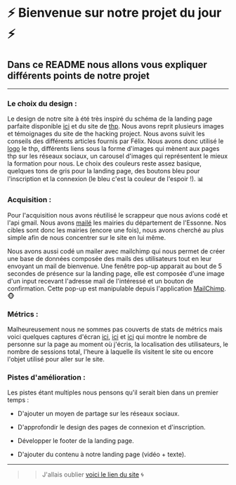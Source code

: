 # ⚡️  Bienvenue sur notre projet du jour  ⚡️

## Dans ce README nous allons vous expliquer différents points de notre projet

___

### Le choix du design :

Le design de notre site à été très inspiré du schéma de la landing page parfaite disponible [ici](https://cdn-images-1.medium.com/max/2000/1*Omi3ID0uMPyhjBC591HAYg.jpeg) et du site de [thp](https://www.thehackingproject.org/). Nous avons reprit plusieurs images et témoignages du site de the hacking project. Nous avons suivit les conseils des différents articles fournis par Félix. Nous avons donc utilisé le [logo](https://cdn-images-1.medium.com/fit/c/200/200/1*jA8tdomUF7TSMCVtXyfejA.png) le thp, différents liens sous la forme d'images qui mènent aux pages thp sur les réseaux sociaux, un carousel d'images qui représentent le mieux la formation pour nous. Le choix des couleurs reste assez basique, quelques tons de gris pour la landing page, des boutons bleu pour l'inscription et la connexion (le bleu c'est la couleur de l'espoir !). 📊

### Acquisition :

Pour l'acquisition nous avons réutilisé le scrappeur que nous avions codé et l'api gmail. Nous avons [mailé](https://image.noelshack.com/fichiers/2018/08/4/1519338501-capture-d-ecran-2018-02-22-a-23-26-39.png) les mairies du département de l'Essonne. Nos cibles sont donc les mairies (encore une fois), nous avons cherché au plus simple afin de nous concentrer sur le site en lui même.

Nous avons aussi codé un mailer avec mailchimp qui nous permet de créer une base de données composée des mails des utilisateurs tout en leur envoyant un mail de bienvenue. Une fenêtre pop-up apparait au bout de 5 secondes de présence sur la landing page, elle est composée d'une image d'un input recevant l'adresse mail de l'intéressé et un bouton de confirmation. Cette pop-up est manipulable depuis l'application [MailChimp](https://mailchimp.com/). 🐵 

### Métrics :

Malheureusement nous ne sommes pas couverts de stats de métrics mais voici quelques captures d'écran [ici](https://image.noelshack.com/fichiers/2018/08/5/1519349820-capture-d-ecran-2018-02-23-a-02-35-47.png), [ici](https://image.noelshack.com/fichiers/2018/08/5/1519349823-capture-d-ecran-2018-02-23-a-02-36-03.png) et [ici](https://image.noelshack.com/fichiers/2018/08/5/1519349825-capture-d-ecran-2018-02-23-a-02-36-11.png) qui montre le nombre de personne sur la page au moment où j'écris, la localisation des utilisateurs, le nombre de sessions total, l'heure à laquelle ils visitent le site ou encore l'objet utilisé pour aller sur le site. 

### Pistes d'amélioration :

Les pistes étant multiples nous pensons qu'il serait bien dans un premier temps :

* D'ajouter un moyen de partage sur les réseaux sociaux.

* D'approfondir le design des pages de connexion et d'inscription. 

* Développer le footer de la landing page.

* D'ajouter du contenu à notre landing page (vidéo + texte).

___

>> J'allais oublier [voici le lien du site](https://obscure-gorge-96195.herokuapp.com/) 🌀

[logo1]: /app/assets/images/logo1.png "facebook"
[logo2]: /app/assets/images/logo2.png "instagram"
[logo3]: /app/assets/images/logo3.png "twitter"